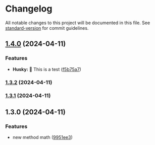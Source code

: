 # Changelog

All notable changes to this project will be documented in this file. See [standard-version](https://github.com/conventional-changelog/standard-version) for commit guidelines.

## [1.4.0](https://github.com/jcpablo10/githooks-husky-node-js/compare/v1.3.2...v1.4.0) (2024-04-11)


### Features

* **Husky:** :art: This is a test ([f5b75a7](https://github.com/jcpablo10/githooks-husky-node-js/commit/f5b75a7f5127725c6447824d5f7a003cef9fb57e))

### [1.3.2](https://github.com/jcpablo10/githooks-husky-node-js/compare/v1.3.1...v1.3.2) (2024-04-11)

### [1.3.1](https://github.com/jcpablo10/githooks-husky-node-js/compare/v1.3.0...v1.3.1) (2024-04-11)

## 1.3.0 (2024-04-11)


### Features

* new method math ([9951ee3](https://github.com/jcpablo10/githooks-husky-node-js/commit/9951ee38764b9620f33c7fa31250b44dc674debf))
